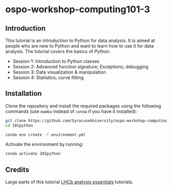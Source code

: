 # ospo-workshop-computing101-3

## Introduction

This tutorial is an introduction to Python for data analysis. It is aimed at people who are new to Python and want to learn how to use it for data analysis. The tutorial covers the basics of Python.

 - Session 1: Introduction to Python classes
 - Session 2: Advanced function signature; Exceptions; debugging
 - Session 3: Data visualization & manipulation
 - Session 4: Statistics; curve fitting

## Installation

Clone the repository and install the required packages using the following commands (use `mamba` instead of `conda` if you have it installed):

```bash
git clone https://github.com/SyracuseUniversity/ospo-workshop-computing101-3.git 
cd 101python

conda env create -f environment.yml
```

Activate the environment by running:

```bash
conda activate 101python
```



## Credits

Large parts of this tutorial [LHCb analysis essentials](https://github.com/hsf-training/analysis-essentials) tutorials.

